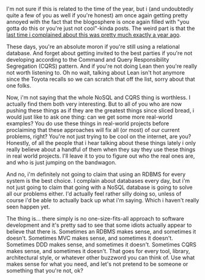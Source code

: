 I'm not sure if this is related to the time of the year, but i (and undoubtedly quite a few of you as well if you're honest) am once again getting pretty annoyed with the fact that the blogosphere is once again filled with "you gotta do this or you're just not cool"-kinda posts.   The weird part is that the <a href="http://davybrion.com/blog/2009/02/buzzword-driven-development-isnt-gonna-help-you/">last time i complained about this was pretty much exactly a year ago</a>.

These days, you're an absolute moron if you're still using a relational database.  And forget about getting invited to the best parties if you're not developing according to the Command and Query Responsibility Segregation (CQRS) pattern.  And if you're not doing Lean then you're really not worth listening to.  Oh no wait, talking about Lean isn't hot anymore since the Toyota recalls so we can scratch that off the list, sorry about that one folks.

Now, i'm not saying that the whole NoSQL and CQRS thing is worthless.  I actually find them both very interesting.  But to all of you who are now pushing these things as if they are the greatest things since sliced bread, i would just like to ask one thing:  can we get some more real-world examples?  You do use these things in real-world projects before proclaiming that these approaches will fix all (or most) of our current problems, right?  You're not just trying to be cool on the internet, are you?  Honestly, of all the people that i hear talking about these things lately i only really believe about a handful of them when they say they use these things in real world projects.  I'll leave it to you to figure out who the real ones are, and who is just jumping on the bandwagon.

And no, i'm definitely not going to claim that using an RDBMS for every system is the best choice.  I complain about databases every day, but i'm not just going to claim that going with a NoSQL database is going to solve all our problems either.  I'd actually feel rather silly doing so, unless of course i'd be able to actually back up what i'm saying.  Which i haven't really seen happen yet. 

The thing is... there simply is no one-size-fits-all approach to software development and it's pretty sad to see that some idiots actually appear to believe that there is.  Sometimes an RDBMS makes sense, and sometimes it doesn't.  Sometimes MVC makes sense, and sometimes it doesn't.  Sometimes DDD makes sense, and sometimes it doesn't.  Sometimes CQRS makes sense, and sometimes it doesn't.   That goes for every tool, library, architectural style, or whatever other buzzword you can think of.   Use what makes sense for what you need, and let's not pretend to be someone or something that you're not, ok?